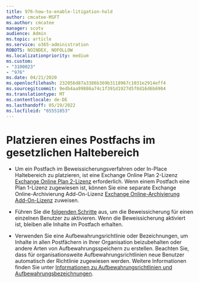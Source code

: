 ```yaml
---
title: 976-how-to-enable-litigation-hold
author: cmcatee-MSFT
ms.author: cmcatee
manager: scotv
audience: Admin
ms.topic: article
ms.service: o365-administration
ROBOTS: NOINDEX, NOFOLLOW
ms.localizationpriority: medium
ms.custom:
- "3100023"
- "976"
ms.date: 04/21/2020
ms.openlocfilehash: 232056d87a3386b369b3118967c1031e2914eff4
ms.sourcegitcommit: 9edb4aa99886a74c1f391d1927d5f8d16d6b6904
ms.translationtype: MT
ms.contentlocale: de-DE
ms.lasthandoff: 05/19/2022
ms.locfileid: "65551853"
---
```

# <a name="place-a-mailbox-on-legal-hold"></a>Platzieren eines Postfachs im gesetzlichen Haltebereich

- Um ein Postfach im Beweissicherungsverfahren oder In-Place Haltebereich zu platzieren, ist eine Exchange Online Plan 2-Lizenz [Exchange Online Plan 2-Lizenz](https://docs.microsoft.com/office365/servicedescriptions/office-365-platform-service-description/office-365-plan-options) erforderlich. Wenn einem Postfach eine Plan 1-Lizenz zugewiesen ist, können Sie eine separate Exchange Online-Archivierung Add-On-Lizenz [Exchange Online-Archivierung Add-On-Lizenz](https://docs.microsoft.com/office365/servicedescriptions/exchange-online-archiving-service-description/exchange-online-archiving-service-description) zuweisen.

- Führen Sie die [folgenden Schritte](https://docs.microsoft.com/microsoft-365/compliance/create-a-litigation-hold) aus, um die Beweissicherung für einen einzelnen Benutzer zu aktivieren. Wenn die Beweissicherung aktiviert ist, bleiben alle Inhalte im Postfach erhalten.

- Verwenden Sie eine Aufbewahrungsrichtlinie oder Bezeichnungen, um Inhalte in allen Postfächern in Ihrer Organisation beizubehalten oder andere Arten von Aufbewahrungsspeichern zu erstellen. Beachten Sie, dass für organisationsweite Aufbewahrungsrichtlinien neue Benutzer automatisch der Richtlinie zugewiesen werden. Weitere Informationen finden Sie unter [Informationen zu Aufbewahrungsrichtlinien und Aufbewahrungsbezeichnungen](https://docs.microsoft.com/microsoft-365/compliance/retention-policies#applying-a-retention-policy-to-an-entire-organization-or-specific-locations). 
